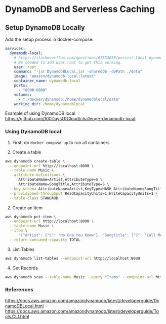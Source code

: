 # DynamoDB and Serverless Caching

## Setup DynamoDB Locally

Add the setup process in docker-compose:

```yaml
services:
  dynamodb-local:
    # https://stackoverflow.com/questions/67533058/persist-local-dynamodb-data-in-volumes-lack-permission-unable-to-open-databa
    # We needed to add user:root to get this working.
    user: root
    command: "-jar DynamoDBLocal.jar -sharedDb -dbPath ./data"
    image: "amazon/dynamodb-local:latest"
    container_name: dynamodb-local
    ports:
      - "8000:8000"
    volumes:
      - "./docker/dynamodb:/home/dynamodblocal/data"
    working_dir: /home/dynamodblocal
```

Example of using DynamoDB local: https://github.com/100DaysOfCloud/challenge-dynamodb-local

### Using DynamoDB local

1. First, do `docker compose up` to run all containers

2. Create a table

```sh
aws dynamodb create-table \
  --endpoint-url http://localhost:8000 \
  --table-name Music \
  --attribute-definitions \
      AttributeName=Artist,AttributeType=S \
      AttributeName=SongTitle,AttributeType=S \
  --key-schema AttributeName=Artist,KeyType=HASH AttributeName=SongTitle,KeyType=RANGE \
  --provisioned-throughput ReadCapacityUnits=1,WriteCapacityUnits=1 \
  --table-class STANDARD
```

2. Create an Item

```sh
aws dynamodb put-item \
  --endpoint-url http://localhost:8000 \
  --table-name Music \
  --item \
      '{"Artist": {"S": "No One You Know"}, "SongTitle": {"S": "Call Me Today"}, "AlbumTitle": {"S": "Somewhat Famous"}}' \
  --return-consumed-capacity TOTAL  
```

3. List Tables

```sh
aws dynamodb list-tables --endpoint-url http://localhost:8000
```

4. Get Records

```sh
aws dynamodb scan --table-name Music --query "Items" --endpoint-url http://localhost:8000
```

### References

https://docs.aws.amazon.com/amazondynamodb/latest/developerguide/DynamoDBLocal.html
https://docs.aws.amazon.com/amazondynamodb/latest/developerguide/Tools.CLI.html

